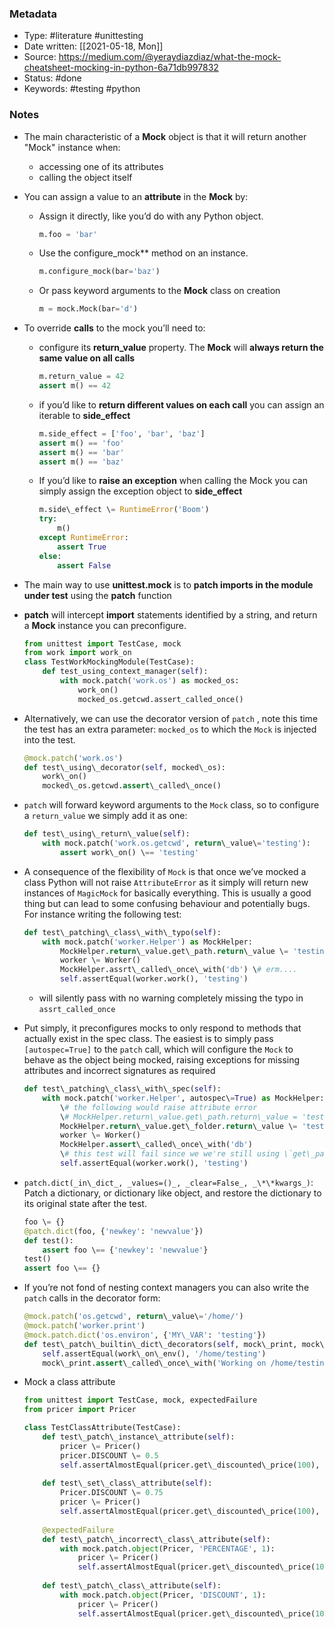 ### Metadata

-  Type: #literature #unittesting 
-  Date written: [[2021-05-18, Mon]]  
-  Source:  https://medium.com/@yeraydiazdiaz/what-the-mock-cheatsheet-mocking-in-python-6a71db997832
-  Status: #done 
-  Keywords:  #testing #python 
	
### Notes
- The main characteristic of a **Mock** object is that it will return another "Mock" instance when:
	- accessing one of its attributes
	- calling the object itself

-  You can assign a value to an **attribute** in the **Mock** by:
	-   Assign it directly, like you’d do with any Python object.
		 ```python
		m.foo = 'bar'
		```
	
	- Use the configure_mock** method on an instance.
		```python
		m.configure_mock(bar='baz')
		```
	-   Or pass keyword arguments to the **Mock** class on creation
		```python
		m = mock.Mock(bar='d')
		```

- To override **calls** to the mock you’ll need to:
	- configure its **return_value** property. The **Mock** will **always return the same value on all calls**
		```python
		m.return_value = 42
		assert m() == 42
		```
	- if you’d like to **return different values on each call** you can assign an iterable to **side_effect**
		```python
		m.side_effect = ['foo', 'bar', 'baz']
		assert m() == 'foo'
		assert m() == 'bar'
		assert m() == 'baz'
		```
	- If you’d like to **raise an exception** when calling the Mock you can simply assign the exception object to **side_effect**
		```python
		m.side\_effect \= RuntimeError('Boom')
		try:
			m()
		except RuntimeError:
			assert True
		else:
			assert False
		```

- The main way to use **unittest.mock** is to **patch imports in the module under test** using the **patch** function

- **patch** will intercept  **import** statements identified by a string, and return a **Mock** instance you can preconfigure.
	```python
	from unittest import TestCase, mock
	from work import work_on
	class TestWorkMockingModule(TestCase):
		def test_using_context_manager(self):
			with mock.patch('work.os') as mocked_os:
				work_on()
				mocked_os.getcwd.assert_called_once()
	```

- Alternatively, we can use the decorator version of `patch` , note this time the test has an extra parameter: `mocked_os` to which the `Mock` is injected into the test.
	```python
	@mock.patch('work.os')
	def test\_using\_decorator(self, mocked\_os):
		work\_on()
		mocked\_os.getcwd.assert\_called\_once()
	```
	
- `patch` will forward keyword arguments to the `Mock` class, so to configure a `return_value` we simply add it as one:
	```python
	def test\_using\_return\_value(self):
		with mock.patch('work.os.getcwd', return\_value\='testing'):
			assert work\_on() \== 'testing'
	```

- A consequence of the flexibility of `Mock` is that once we’ve mocked a class Python will not raise `AttributeError` as it simply will return new instances of `MagicMock` for basically everything. This is usually a good thing but can lead to some confusing behaviour and potentially bugs. For instance writing the following test:
	```python
	def test\_patching\_class\_with\_typo(self):
		with mock.patch('worker.Helper') as MockHelper:
			MockHelper.return\_value.get\_path.return\_value \= 'testing'
			worker \= Worker()
			MockHelper.assrt\_called\_once\_with('db') \# erm....
			self.assertEqual(worker.work(), 'testing')
	```
	- will silently pass with no warning completely missing the typo in `assrt_called_once`
- Put simply, it preconfigures mocks to only respond to methods that actually exist in the spec class. The easiest is to simply pass `[autospec=True]` to the `patch` call, which will configure the `Mock` to behave as the object being mocked, raising exceptions for missing attributes and incorrect signatures as required
	```python
	def test\_patching\_class\_with\_spec(self):
		with mock.patch('worker.Helper', autospec\=True) as MockHelper:
			\# the following would raise attribute error
			\# MockHelper.return\_value.get\_path.return\_value = 'testing'
			MockHelper.return\_value.get\_folder.return\_value \= 'testing'
			worker \= Worker()
			MockHelper.assert\_called\_once\_with('db')
			\# this test will fail since we we're still using \`get\_path\`
			self.assertEqual(worker.work(), 'testing')
	```

- `patch.dict(_in\_dict_, _values=()_, _clear=False_, _\*\*kwargs_)`: Patch a dictionary, or dictionary like object, and restore the dictionary to its original state after the test.
	```python
	foo \= {}
	@patch.dict(foo, {'newkey': 'newvalue'})
	def test():
		assert foo \== {'newkey': 'newvalue'}
	test()
	assert foo \== {}
	```
- If you’re not fond of nesting context managers you can also write the `patch` calls in the decorator form:
	```python
	@mock.patch('os.getcwd', return\_value\='/home/')
	@mock.patch('worker.print')
	@mock.patch.dict('os.environ', {'MY\_VAR': 'testing'})
	def test\_patch\_builtin\_dict\_decorators(self, mock\_print, mock\_getcwd):
		self.assertEqual(work\_on\_env(), '/home/testing')
		mock\_print.assert\_called\_once\_with('Working on /home/testing')
	```
- Mock a class attribute
	```python
	from unittest import TestCase, mock, expectedFailure
	from pricer import Pricer
	
	class TestClassAttribute(TestCase):
		def test\_patch\_instance\_attribute(self):
			pricer \= Pricer()
			pricer.DISCOUNT \= 0.5
			self.assertAlmostEqual(pricer.get\_discounted\_price(100), 50.0)
		
		def test\_set\_class\_attribute(self):
			Pricer.DISCOUNT \= 0.75
			pricer \= Pricer()
			self.assertAlmostEqual(pricer.get\_discounted\_price(100), 75.0)
		
		@expectedFailure
		def test\_patch\_incorrect\_class\_attribute(self):
			with mock.patch.object(Pricer, 'PERCENTAGE', 1):
				pricer \= Pricer()
				self.assertAlmostEqual(pricer.get\_discounted\_price(100), 100)
		
		def test\_patch\_class\_attribute(self):
			with mock.patch.object(Pricer, 'DISCOUNT', 1):
				pricer \= Pricer()
				self.assertAlmostEqual(pricer.get\_discounted\_price(100), 100)
	```

